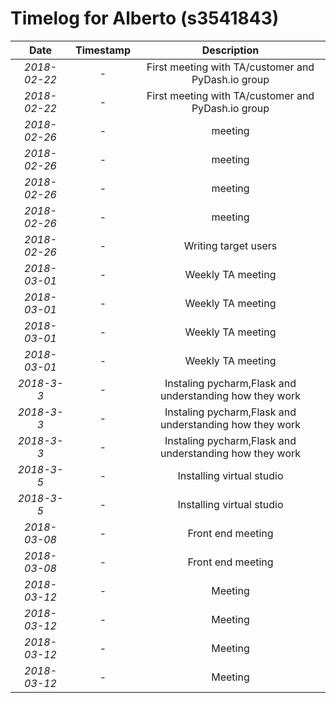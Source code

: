 # Timelog for Alberto (s3541843)

| Date         |   Timestamp | Description                                                       |
| :---:        |       :---: | :---:                                                             |
| *2018-02-22* | - |  First meeting with TA/customer and PyDash.io group |
| *2018-02-22* | - |  First meeting with TA/customer and PyDash.io group |
| *2018-02-26* | - | meeting |
| *2018-02-26* | - | meeting |
| *2018-02-26* | - | meeting |
| *2018-02-26* | - | meeting |
| *2018-02-26* | - | Writing target users |
| *2018-03-01* | - | Weekly TA meeting |
| *2018-03-01* | - | Weekly TA meeting |
| *2018-03-01* | - | Weekly TA meeting |
| *2018-03-01* | - | Weekly TA meeting |
| *2018-3-3* | - | Instaling pycharm,Flask and understanding how they work |
| *2018-3-3* | - | Instaling pycharm,Flask and understanding how they work |
| *2018-3-3* | - | Instaling pycharm,Flask and understanding how they work |
| *2018-3-5* | - | Installing virtual studio  |
| *2018-3-5* | - | Installing virtual studio  |
| *2018-03-08* | - | Front end meeting |
| *2018-03-08* | - | Front end meeting |
| *2018-03-12* | - | Meeting |
| *2018-03-12* | - | Meeting |
| *2018-03-12* | - | Meeting |
| *2018-03-12* | - | Meeting |
